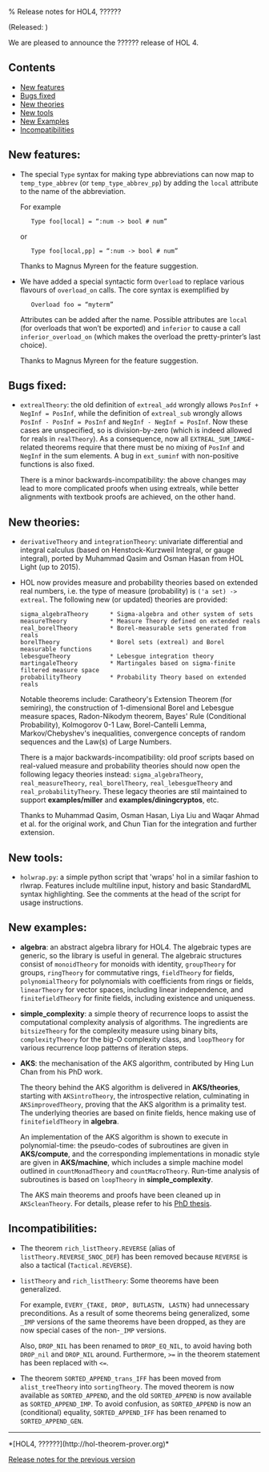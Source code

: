 % Release notes for HOL4, ??????

<!-- search and replace ?????? strings corresponding to release name -->
<!-- indent code within bulleted lists to column 11 -->

(Released: )

We are pleased to announce the ?????? release of HOL 4.

Contents
--------

-   [New features](#new-features)
-   [Bugs fixed](#bugs-fixed)
-   [New theories](#new-theories)
-   [New tools](#new-tools)
-   [New Examples](#new-examples)
-   [Incompatibilities](#incompatibilities)

New features:
-------------

*   The special `Type` syntax for making type abbreviations can now map to `temp_type_abbrev` (or `temp_type_abbrev_pp`) by adding the `local` attribute to the name of the abbreviation.

    For example

           Type foo[local] = “:num -> bool # num”

    or

           Type foo[local,pp] = “:num -> bool # num”

    Thanks to Magnus Myreen for the feature suggestion.

*   We have added a special syntactic form `Overload` to replace various flavours of `overload_on` calls.
    The core syntax is exemplified by

           Overload foo = “myterm”

    Attributes can be added after the name.
    Possible attributes are `local` (for overloads that won’t be exported) and `inferior` to cause a call `inferior_overload_on` (which makes the overload the pretty-printer’s last choice).

    Thanks to Magnus Myreen for the feature suggestion.

Bugs fixed:
-----------

*  `extrealTheory`: the old definition of `extreal_add` wrongly allows
   `PosInf + NegInf = PosInf`, while the definition of `extreal_sub` wrongly
    allows `PosInf - PosInf = PosInf` and `NegInf - NegInf = PosInf`. Now
    these cases are unspecified, so is division-by-zero (which is indeed
    allowed for reals in `realTheory`). As a consequence, now all
   `EXTREAL_SUM_IAMGE`-related theorems require that there must be no
    mixing of `PosInf` and `NegInf` in the sum elements.
    A bug in `ext_suminf` with non-positive functions is also fixed.

    There is a minor backwards-incompatibility: the above changes may
    lead to more complicated proofs when using extreals, while better
    alignments with textbook proofs are achieved, on the other hand.

New theories:
-------------

*  `derivativeTheory` and `integrationTheory`: univariate
    differential and integral calculus (based on Henstock-Kurzweil
    Integral, or gauge integral), ported by Muhammad Qasim and Osman
    Hasan from HOL Light (up to 2015).

*   HOL now provides measure and probability theories based on extended real
    numbers, i.e. the type of measure (probability) is `('a set) -> extreal`.
    The following new (or updated) theories are provided:

        sigma_algebraTheory      * Sigma-algebra and other system of sets
        measureTheory            * Measure Theory defined on extended reals
        real_borelTheory         * Borel-measurable sets generated from reals
        borelTheory              * Borel sets (extreal) and Borel measurable functions
        lebesgueTheory           * Lebesgue integration theory
        martingaleTheory         * Martingales based on sigma-finite filtered measure space
        probabilityTheory        * Probability Theory based on extended reals

    Notable theorems include: Caratheory's Extension Theorem (for semiring),
    the construction of 1-dimensional Borel and Lebesgue measure spaces,
    Radon-Nikodym theorem, Bayes' Rule (Conditional Probability),
    Kolmogorov 0-1 Law, Borel-Cantelli Lemma, Markov/Chebyshev's inequalities,
    convergence concepts of random sequences and the Law(s) of Large Numbers.

    There is a major backwards-incompatibility: old proof scripts based on
    real-valued measure and probability theories should now open the following
    legacy theories instead: `sigma_algebraTheory`, `real_measureTheory`,
   `real_borelTheory`, `real_lebesgueTheory` and `real_probabilityTheory`.
    These legacy theories are stil maintained to support __examples/miller__ and
    __examples/diningcryptos__, etc.

    Thanks to Muhammad Qasim, Osman Hasan, Liya Liu and Waqar Ahmad et al. for
    the original work, and Chun Tian for the integration and further extension.

New tools:
----------

*  `holwrap.py`: a simple python script that 'wraps' hol in a similar fashion
    to rlwrap. Features include multiline input, history and basic StandardML
    syntax highlighting.
    See the comments at the head of the script for usage instructions.

New examples:
-------------

*  __algebra__: an abstract algebra library for HOL4. The algebraic types
    are generic, so the library is useful in general.
    The algebraic structures consist of
    `monoidTheory` for monoids with identity, `groupTheory` for groups,
    `ringTheory` for commutative rings, `fieldTheory` for fields,
    `polynomialTheory` for polynomials with coefficients from rings or fields,
    `linearTheory` for vector spaces, including linear independence, and
    `finitefieldTheory` for finite fields, including existence and uniqueness.

*  __simple_complexity__: a simple theory of recurrence loops to assist the
    computational complexity analysis of algorithms. The ingredients are
    `bitsizeTheory` for the complexity measure using binary bits,
    `complexityTheory` for the big-O complexity class,
    and `loopTheory` for various recurrence loop patterns of iteration steps.

*  __AKS__: the mechanisation of the AKS algorithm, contributed by Hing Lun Chan
    from his PhD work.

    The theory behind the AKS algorithm is delivered in __AKS/theories__,
    starting with `AKSintroTheory`, the introspective relation,
    culminating in `AKSimprovedTheory`, proving that the AKS algorithm is a primality test.
    The underlying theories are based on finite fields, hence making use of
    `finitefieldTheory` in __algebra__.

    An implementation of the AKS algorithm is shown to execute in polynomial-time:
    the pseudo-codes of subroutines are given in __AKS/compute__, and the corresponding
    implementations in monadic style are given in __AKS/machine__, which includes a
    simple machine model outlined in `countMonadTheory` and `countMacroTheory`.
    Run-time analysis of subroutines is based on `loopTheory` in __simple_complexity__.

    The AKS main theorems and proofs have been cleaned up in `AKScleanTheory`.
    For details, please refer to his [PhD thesis](http://hdl.handle.net/1885/177195).


Incompatibilities:
------------------

*    The theorem `rich_listTheory.REVERSE` (alias of `listTheory.REVERSE_SNOC_DEF`)
     has been removed because `REVERSE` is also a tactical (`Tactical.REVERSE`).

*  `listTheory` and `rich_listTheory`: Some theorems have been generalized.

	For example, `EVERY_{TAKE, DROP, BUTLASTN, LASTN}` had unnecessary preconditions.
	As a result of some theorems being generalized, some `_IMP` versions of the same
	theorems have been dropped, as they are now special cases of the non-`_IMP` versions.

	Also, `DROP_NIL` has been renamed to `DROP_EQ_NIL`, to avoid having both `DROP_nil`
	and `DROP_NIL` around. Furthermore, `>=` in the theorem statement has been replaced with `<=`.

* The theorem `SORTED_APPEND_trans_IFF` has been moved from `alist_treeTheory` into `sortingTheory`.
  The moved theorem is now available as `SORTED_APPEND`, and the old `SORTED_APPEND` is now available as `SORTED_APPEND_IMP`.
  To avoid confusion, as `SORTED_APPEND` is now an (conditional) equality, `SORTED_APPEND_IFF` has been renamed to `SORTED_APPEND_GEN`.


* * * * *

<div class="footer">
*[HOL4, ??????](http://hol-theorem-prover.org)*

[Release notes for the previous version](kananaskis-13.release.html)

</div>
